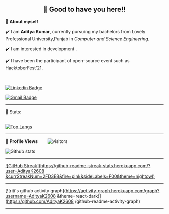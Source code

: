 <!-- README FILE CODE -->



<!-- WAKING HAND WITH GOOD TO HAVE YOU TEXT-->
<h2 align=center>👋 Good to have you here!!</h2>


<!--ABOUT ME CODE-->
🌱 **About myself**<br>

✔️ I am **Aditya Kumar**, currently pursuing my bachelors from Lovely Professional University,Punjab in *Computer and Science Engineering*. <br>

✔️ I am interested in development . <br>

✔️ I have been the participant of  open-source event such as HacktoberFest'21.

<br>

<!-- SOCAIL MEDIA HANDLES -->
[![Linkedin Badge](https://img.shields.io/badge/-AdityaKumar-blue?style=flat-square&logo=Linkedin&logoColor=white&link=https://www.linkedin.com/in/aditya260//)](https://www.linkedin.com/in/aditya260/)

[![Gmail Badge](https://img.shields.io/badge/-singhaditya2608@gmail.com-c14438?style=flat-square&logo=Gmail&logoColor=white&link=mailto:singhaditya2608@gmail.com)](mailto:singhaditya2608@gmail.com)

---

<!-- STATISTICS ABOUT PROFILE -->

 📶 Stats:<br><br>
 
 
<!--  TOP LANGUAGES STATISTICS -->
 [![Top Langs](https://github-readme-stats.vercel.app/api/top-langs/?username=AdityaK2608&theme=dark&layout=compact&align=right&width=40%)](https://github.com/anuraghazra/github-readme-stats)
 
 ---
 
<!--  PROFILES VIEWS -->
🌱 **Profile Views**&nbsp;&nbsp;&nbsp;&nbsp;&nbsp;&nbsp;&nbsp;
![visitors](https://profile-counter.glitch.me/ritikumariupadhyay24/count.svg?align=center)


<!-- GITHUB STATISTICS -->
 ![Github stats](https://github-readme-stats.vercel.app/api?username=AdityaK2608
)  
 
 
 <hr>
 
<!--  CONTRIBUTION AND STREAK BLOCK -->
 [![GitHub Streak](https://github-readme-streak-stats.herokuapp.com/?user=AdityaK2608
&currStreakNum=2FD3EB&fire=pink&sideLabels=F00&theme=nightowl)](https://git.io/streak-stats)       
         

---
 
<!-- ACTIVITY GRAPH TRACKER -->
[![riti's github activity graph](https://activity-graph.herokuapp.com/graph?username=AdityaK2608
&theme=react-dark)](https://github.com/AdityaK2608
/github-readme-activity-graph)

  

---
  </code>
</p>


<!-- ![My github stats](https://github-readme-stats.vercel.app/api?username=riti2409&show_icons=true&title_color=fff&icon_color=79ff97&text_color=9f9f9f&bg_color=151515&count_private=true&width=40%&align=left) 
<center><img src="https://logimp.files.wordpress.com/2019/01/viral-p-1.gif?w=736&zoom=2" align="right" width="30%"></center>




 -->
